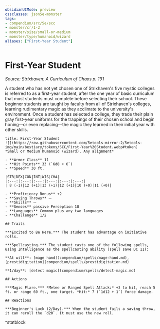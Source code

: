 ```yaml
---
obsidianUIMode: preview
cssclasses: json5e-monster
tags:
- compendium/src/5e/scc
- monster/cr/1-2
- monster/size/small-or-medium
- monster/type/humanoid/wizard
aliases: ["First-Year Student"]
---
```

# First-Year Student
*Source: Strixhaven: A Curriculum of Chaos p. 191*  

A student who has not yet chosen one of Strixhaven's five mystic colleges is referred to as a first-year student, after the one year of basic curriculum that most students must complete before selecting their school. These beginner students are taught by faculty from all of Strixhaven's colleges, learning rudimentary magic as they acclimate to the university's environment. Once a student has selected a college, they trade their plain gray first-year uniforms for the trappings of their chosen school and begin honing—or even replacing—the magic they learned in their initial year with other skills.

```ad-statblock
title: First-Year Student
![](https://raw.githubusercontent.com/5etools-mirror-2/5etools-img/main/bestiary/tokens/SCC/First-Year%20Student.webp#token)
*Small or Medium humanoid (wizard), Any alignment*

- **Armor Class** 11 
- **Hit Points** 33 (`6d8 + 6`)
- **Speed** 30 ft.

|STR|DEX|CON|INT|WIS|CHA|
|:---:|:---:|:---:|:---:|:---:|:---:|
| 8 (-1)|12 (+1)|13 (+1)|12 (+1)|10 (+0)|11 (+0)|

- **Proficiency Bonus** +2
- **Saving Throws** ⏤
- **Skills** ⏤
- **Senses** passive Perception 10
- **Languages** Common plus any two languages
- **Challenge** 1/2

## Traits

***Excited to Be Here.*** The student has advantage on initiative rolls.

***Spellcasting.*** The student casts one of the following spells, using Intelligence as the spellcasting ability (spell save DC 11):

**At will**: [mage hand](compendium/spells/mage-hand.md), [prestidigitation](compendium/spells/prestidigitation.md)

**1/day**: [detect magic](compendium/spells/detect-magic.md)

## Actions

***Magic Flare.*** *Melee or Ranged Spell Attack:* +3 to hit, reach 5 ft. or range 60 ft., one target. *Hit:* 7 (`1d12 + 1`) force damage.

## Reactions

***Beginner's Luck (2/Day).*** When the student fails a saving throw, it can reroll the `d20`. It must use the new roll.
```
^statblock